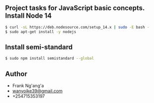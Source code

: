 Project tasks for JavaScript basic concepts.
Install Node 14
-----------------
```Bash
$ curl -sL https://deb.nodesource.com/setup_14.x | sudo -E bash -
$ sudo apt-get install -y nodejs
```
Install semi-standard
---------------------
```Bash
$ sudo npm install semistandard --global
```
Author
------
+ Frank Ng'ang'a
+ wanyoike39@gmail.com
+ +254715353197